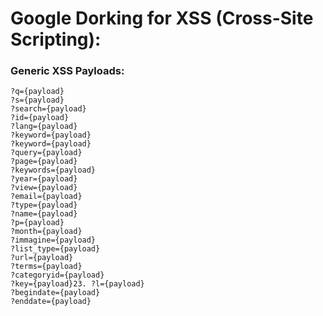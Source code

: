 # **Google Dorking for XSS (Cross-Site Scripting):**

### Generic XSS Payloads:

```
?q={payload}
?s={payload}
?search={payload}
?id={payload}
?lang={payload}
?keyword={payload}
?keyword={payload}
?query={payload}
?page={payload}
?keywords={payload}
?year={payload}
?view={payload}
?email={payload}
?type={payload}
?name={payload}
?p={payload}
?month={payload}
?immagine={payload}
?list_type={payload}
?url={payload}
?terms={payload}
?categoryid={payload}
?key={payload}23. ?l={payload}
?begindate={payload}
?enddate={payload}
```